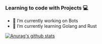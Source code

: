 ### Learning to code with Projects 💻

- 🤖 I’m currently working on Bots
- 📝 I’m currently learning Golang and Rust


[![Anurag's github stats](https://github-readme-stats.vercel.app/api?username=IdekDude)](https://github.com/anuraghazra/github-readme-stats)
